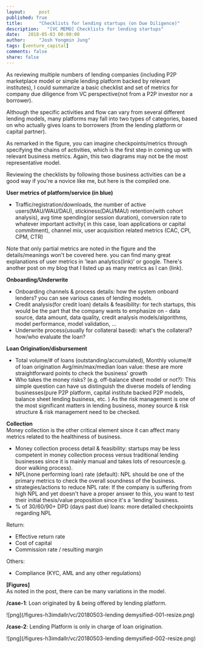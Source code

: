 ```yaml
---
layout:     post
published: True
title:      "Checklists for lending startups (on Due Diligence)"
description:   "[VC MEMO] Checklists for lending startups"
date:   2018-05-03 00:00:00
author:     "Josh Yongmin Jung"
tags: [venture_capital]
comments: false
share: false
---
```


As reviewing multiple numbers of lending companies (including P2P marketplace model or simple lending platform backed by relevant institutes), I could summarize a basic checklist and set of metrics for company due diligence from VC perspective(not from a P2P investor nor a borrower).  

Although the specific activities and flow can vary from several different lending models, many platforms may fall into two types of categories, based on who actually gives loans to borrowers (from the lending platform or capital partner).  

As remarked in the figure, you can imagine checkpoints/metrics through specifying the chains of activities, which is the first step in coming up with relevant business metrics. Again, this two diagrams may not be the most representative model.  

Reviewing the checklists by following those business activities can be a good way if you're a novice like me, but here is the compiled one.  


**User metrics of platform/service (in blue)**  
- Traffic/registration/downloads, the number of active users(MAU/WAU/DAU), stickiness(DAU/MAU) retention(with cohort analysis), avg time spending(or session duration), conversion rate to whatever important activity( in this case, loan applications or capital commitment), channel mix, user acquisition related metrics (CAC, CPI, CPM, CTR)

Note that only partial metrics are noted in the figure and the details/meanings won't be covered here. you can find many great explanations of user metrics in 'lean analytics(link)' or google. There's another post on my blog that I listed up as many metrics as I can (link).

**Onboarding/Underwrite**  
- Onboarding channels & process details: how the system onboard lenders? you can see various cases of lending models.
- Credit analysis(for credit loan) details & feasibility: for tech startups, this would be the part that the company wants to emphasize on - data source, data amount, data quality, credit analysis models/algorithms, model performance, model validation, ...
- Underwrite process(usually for collateral based): what's the collateral? how/who evaluate the loan?

**Loan Origination/disbursement**  
- Total volume/# of loans (outstanding/accumulated), Monthly volume/# of loan origination Avg/min/max/median loan value: these are more straightforward points to check the business' growth
- Who takes the money risks? (e.g. off-balance sheet model or not?): This simple question can have us distinguish the diverse models of lending businesses(pure P2P platform, capital institute backed P2P models,  balance sheet lending business, etc. ) As the risk management is one of the most significant matters in lending business, money source & risk structure & risk management need to be checked.

**Collection**  
Money collection is the other critical element since it can affect many metrics related to the healthiness of business.
- Money collection process detail & feasibility: startups may be less competent in money collection process versus traditional lending businesses since it is mainly manual and takes lots of resources(e.g. door walking process).
- NPL(none performing loan) rate (default): NPL should be one of the primary metrics to check the overall soundness of the business.
- strategies/actions to reduce NPL rate: If the company is suffering from high NPL and yet doesn't have a proper answer to this, you want to test their initial thesis/value proposition since it's a 'lending' business.
- % of 30/60/90+ DPD (days past due) loans: more detailed checkpoints regarding NPL

Return:
- Effective return rate
- Cost of capital
- Commission rate / resulting margin

Others:
- Compliance (KYC, AML and any other regulations)

**[Figures]**  
As noted in the post, there can be many variations in the model.   

**/case-1**: Loan originated by & being offered by  lending platform.  

![png](/figures-h3imdallr/vc/20180503-lending demysified-001-resize.png)  


**/case-2**: Lending Platform is only in charge of loan origination.  

![png](/figures-h3imdallr/vc/20180503-lending demysified-002-resize.png)
